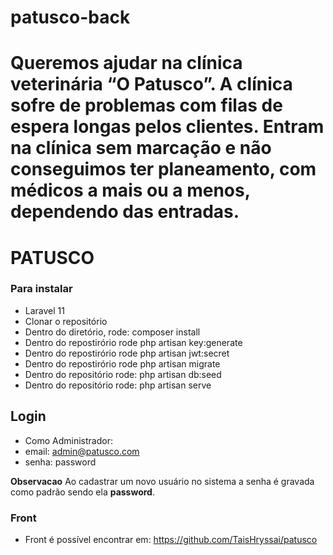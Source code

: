 # patusco-back
Queremos ajudar na clínica veterinária “O Patusco”. A clínica sofre de problemas com filas de espera longas pelos clientes. Entram na clínica sem marcação e não conseguimos ter planeamento, com médicos a mais ou a menos, dependendo das entradas.
=======
# PATUSCO


### Para instalar
-   Laravel 11
-   Clonar o repositório
-   Dentro do diretório, rode: composer install
-   Dentro do repostirório rode php artisan key:generate
-   Dentro do repostirório rode php artisan jwt:secret
-   Dentro do repostirório rode php artisan migrate
-   Dentro do repositório rode: php artisan db:seed
-   Dentro do repositório rode: php artisan serve


## Login
- Como Administrador:
- email: admin@patusco.com
- senha: password

**Observacao** Ao cadastrar um novo usuário no sistema a senha é gravada como padrão sendo ela **password**.

### Front
- Front é possível encontrar em: https://github.com/TaisHryssai/patusco
